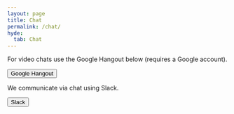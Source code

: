 ```yaml
---
layout: page
title: Chat
permalink: /chat/
hyde:
  tab: Chat
---
```


For video chats use the Google Hangout below (requires a Google account).
<p>
<button type="button" onClick="parent.location='https://plus.google.com/hangouts/_/calendar/c2Vhbi5wYXJlbnRAZ21haWwuY29t.tiq60d6t7dmuuem14ldb4ond48?authuser=0'">Google Hangout</button>
</p>


We communicate via chat using Slack.
<div>
<button type="button" onClick="parent.location='https://stlab.slack.com/'">Slack</button>
</div>
